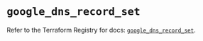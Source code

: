 # `google_dns_record_set`

Refer to the Terraform Registry for docs: [`google_dns_record_set`](https://registry.terraform.io/providers/hashicorp/google/6.34.0/docs/resources/dns_record_set).
